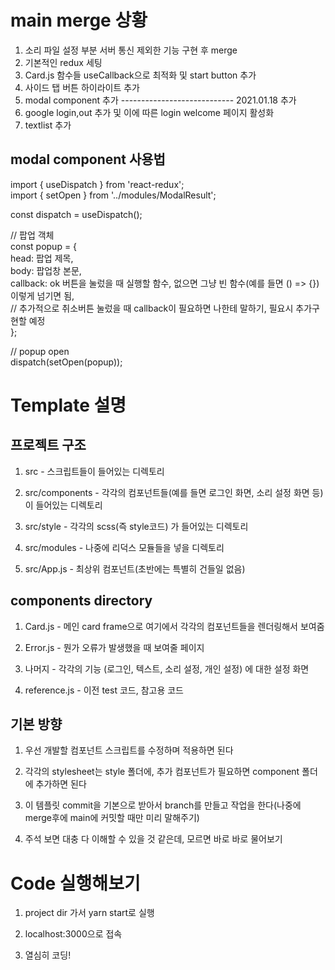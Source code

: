 # main merge 상황
  1. 소리 파일 설정 부분 서버 통신 제외한 기능 구현 후 merge
  2. 기본적인 redux 세팅
  3. Card.js 함수들 useCallback으로 최적화 및 start button 추가
  4. 사이드 탭 버튼 하이라이트 추가
  5. modal component 추가
   ---------------------------- 2021.01.18 추가
  6. google login,out 추가 및 이에 따른 login welcome 페이지 활성화
  7. textlist 추가

## modal component 사용법
  
  import { useDispatch } from 'react-redux';  
  import { setOpen } from '../modules/ModalResult';  
  
  const dispatch = useDispatch();
  
  // 팝업 객체  
  const popup = {  
       head: 팝업 제목,  
       body: 팝업창 본문,  
       callback: ok 버튼을 눌렀을 때 실행할 함수, 없으면 그냥 빈 함수(예를 들면 () => {}) 이렇게 넘기면 됨,  
       // 추가적으로 취소버튼 눌렀을 때 callback이 필요하면 나한테 말하기, 필요시 추가구현할 예정  
  };

   // popup open  
   dispatch(setOpen(popup));  
  
# Template 설명

## 프로젝트 구조
  1. src - 스크립트들이 들어있는 디렉토리
  
  2. src/components - 각각의 컴포넌트들(예를 들면 로그인 화면, 소리 설정 화면 등)이 들어있는 디렉토리
  
  3. src/style - 각각의 scss(즉 style코드) 가 들어있는 디렉토리
  
  4. src/modules - 나중에 리덕스 모듈들을 넣을 디렉토리
  
  5. src/App.js - 최상위 컴포넌트(초반에는 특별히 건들일 없음)
  
## components directory
  1. Card.js - 메인 card frame으로 여기에서 각각의 컴포넌트들을 렌더링해서 보여줌
  
  2. Error.js - 뭔가 오류가 발생했을 때 보여줄 페이지
  
  3. 나머지 - 각각의 기능 (로그인, 텍스트, 소리 설정, 개인 설정) 에 대한 설정 화면
  
  4. reference.js - 이전 test 코드, 참고용 코드
  
## 기본 방향
  1. 우선 개발할 컴포넌트 스크립트를 수정하며 적용하면 된다
  
  2. 각각의 stylesheet는 style 폴더에, 추가 컴포넌트가 필요하면 component 폴더에 추가하면 된다
  
  3. 이 템플릿 commit을 기본으로 받아서 branch를 만들고 작업을 한다(나중에 merge후에 main에 커밋할 때만 미리 말해주기)
  
  4. 주석 보면 대충 다 이해할 수 있을 것 같은데, 모르면 바로 바로 물어보기
  
# Code 실행해보기

  1. project dir 가서 yarn start로 실행
  
  2. localhost:3000으로 접속
  
  3. 열심히 코딩!

